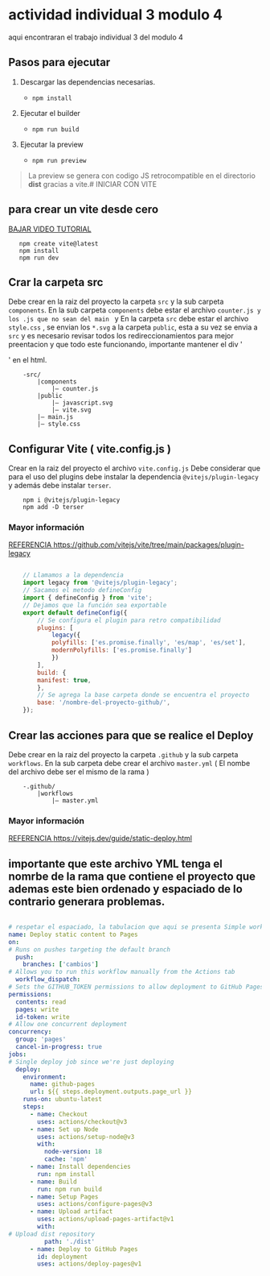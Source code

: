 # actividad individual 3 modulo 4

aqui encontraran el trabajo individual 3 del modulo 4

## Pasos para ejecutar

 1. Descargar las dependencias necesarias.
	 - `npm install`
	 
 2. Ejecutar el builder
	- `npm run build`
 3. Ejecutar la preview
	- `npm run preview`

> La preview se genera con codigo JS retrocompatible en el directorio **dist** gracias a vite.# INICIAR CON VITE

## para crear un vite desde cero
[ BAJAR VIDEO TUTORIAL ](https://drive.google.com/file/d/1josdj7yrJVu3c5eR0SLWAPdlveBm0ndO/view?usp=sharing)

```git
   npm create vite@latest
   npm install
   npm run dev
```
## Crar la carpeta src

Debe crear en la raiz del proyecto la carpeta `src` y la sub carpeta `components`. En la sub carpeta `components` debe estar el archivo `counter.js y los .js que no sean del main ` y En la carpeta `src` debe estar el archivo `style.css` , se envian los `*.svg` a la carpeta `public`, esta a su vez se envia a  `src` y es necesario revisar todos los redireccionamientos para mejor preentacion y que todo este funcionando, importante mantener el div '<div id="app"></div>' en el html.
~~~
	-src/
        |components
            |– counter.js
        |public
            |– javascript.svg
            |– vite.svg
        |– main.js
        |– style.css
~~~

## Configurar Vite ( vite.config.js )

Crear en la raiz del proyecto el archivo `vite.config.js`
Debe considerar que para el uso del plugins debe instalar la dependencia `@vitejs/plugin-legacy` y además debe instalar `terser`.

```git
    npm i @vitejs/plugin-legacy
    npm add -D terser
```
### Mayor información

[ REFERENCIA https://github.com/vitejs/vite/tree/main/packages/plugin-legacy ](https://github.com/vitejs/vite/tree/main/packages/plugin-legacy)

```javascript

    // Llamamos a la dependencia
    import legacy from '@vitejs/plugin-legacy';
    // Sacamos el metodo defineConfig
    import { defineConfig } from 'vite';
    // Dejamos que la función sea exportable
    export default defineConfig({
        // Se configura el plugin para retro compatibilidad
        plugins: [
            legacy({
            polyfills: ['es.promise.finally', 'es/map', 'es/set'],
            modernPolyfills: ['es.promise.finally']
            })
        ],
        build: {
		manifest: true,
	    },
        // Se agrega la base carpeta donde se encuentra el proyecto
        base: '/nombre-del-proyecto-github/',
    });

```

## Crear las acciones para que se realice el Deploy

Debe crear en la raiz del proyecto la carpeta `.github` y la sub carpeta `workflows`. En la sub carpeta debe crear el archivo `master.yml` ( El nombe del archivo debe ser el mismo de la rama )

~~~
	-.github/
        |workflows
            |– master.yml       
~~~

### Mayor información

[ REFERENCIA https://vitejs.dev/guide/static-deploy.html ](https://vitejs.dev/guide/static-deploy.html)
## importante que este archivo YML tenga el nomrbe de la rama que contiene el proyecto que ademas este bien ordenado y espaciado de lo contrario generara problemas.
```yml

# respetar el espaciado, la tabulacion que aqui se presenta Simple workflow for deploying static content to GitHub Pages
name: Deploy static content to Pages
on:
# Runs on pushes targeting the default branch
  push:
    branches: ['cambios']
# Allows you to run this workflow manually from the Actions tab
  workflow_dispatch:
# Sets the GITHUB_TOKEN permissions to allow deployment to GitHub Pages
permissions:
  contents: read
  pages: write
  id-token: write
# Allow one concurrent deployment
concurrency:
  group: 'pages'
  cancel-in-progress: true
jobs:
# Single deploy job since we're just deploying
  deploy:
    environment:
      name: github-pages
      url: ${{ steps.deployment.outputs.page_url }}
    runs-on: ubuntu-latest
    steps:
      - name: Checkout
        uses: actions/checkout@v3
      - name: Set up Node
        uses: actions/setup-node@v3
        with:
          node-version: 18
          cache: 'npm'
      - name: Install dependencies
        run: npm install
      - name: Build
        run: npm run build
      - name: Setup Pages
        uses: actions/configure-pages@v3
      - name: Upload artifact
        uses: actions/upload-pages-artifact@v1
        with:
# Upload dist repository
          path: './dist'
      - name: Deploy to GitHub Pages
        id: deployment
        uses: actions/deploy-pages@v1

```

